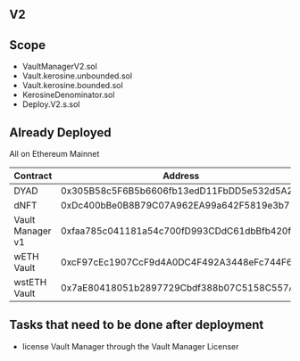 ## V2

## Scope

- VaultManagerV2.sol
- Vault.kerosine.unbounded.sol
- Vault.kerosine.bounded.sol
- KerosineDenominator.sol
- Deploy.V2.s.sol

## Already Deployed

All on Ethereum Mainnet

| Contract | Address |
|----------|----------|
| DYAD             | 0x305B58c5F6B5b6606fb13edD11FbDD5e532d5A26 |
| dNFT             | 0xDc400bBe0B8B79C07A962EA99a642F5819e3b712 |
| Vault Manager v1 | 0xfaa785c041181a54c700fD993CDdC61dbBfb420f |
| wETH Vault       | 0xcF97cEc1907CcF9d4A0DC4F492A3448eFc744F6c |
| wstETH Vault     | 0x7aE80418051b2897729Cbdf388b07C5158C557A1 |

## Tasks that need to be done after deployment

- license Vault Manager through the Vault Manager Licenser
